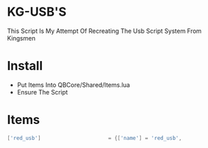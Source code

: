# KG-USB'S
This Script Is My Attempt Of Recreating The Usb Script System From Kingsmen

# Install
- Put Items Into QBCore/Shared/Items.lua
- Ensure The Script

# Items
```lua
['red_usb'] 			     	 = {['name'] = 'red_usb', 				        ['label'] = 'Red USB',            		    ['weight'] = 100,      ['type'] = 'item',      ['image'] = 'red_usb.png',         	    ['unique'] = false,     ['useable'] = false,     ['shouldClose'] = false,     ['combinable'] = nil,   ['description'] = 'Red USB'},
```